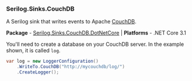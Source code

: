 ### Serilog.Sinks.CouchDB

A Serilog sink that writes events to Apache [CouchDB](http://couchdb.org).

**Package** - [Serilog.Sinks.CouchDB.DotNetCore](#)
| **Platforms** - .NET Core 3.1

You'll need to create a database on your CouchDB server. In the example shown, it is called `log`.

```csharp
var log = new LoggerConfiguration()
    .WriteTo.CouchDB("http://mycouchdb/log/")
    .CreateLogger();
```

